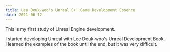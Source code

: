 ```yaml
---
title: Lee Deuk-woo's Unreal C++ Game Development Essence
date: 2021-06-12
---
```

This is my first study of Unreal Engine development.
<!--more-->
I started developing Unreal with Lee Deuk-woo's Unreal Development Book. I learned the examples of the book until the end, but it was very difficult.
